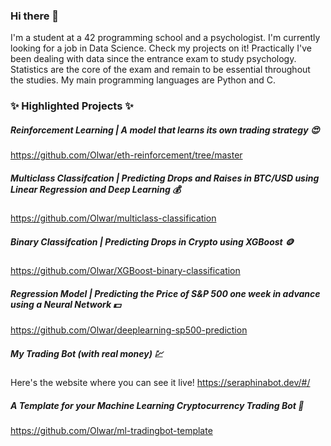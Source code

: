### Hi there 👋

I'm a student at a 42 programming school and a psychologist. I'm currently looking for a job in Data Science. Check my projects on it! Practically I've been dealing with data since the entrance exam to study psychology. Statistics are the core of the exam and remain to be essential throughout the studies. My main programming languages are Python and C.

### ✨ **Highlighted Projects** ✨

##### Reinforcement Learning | A model that learns its own trading strategy :heart_eyes:
https://github.com/Olwar/eth-reinforcement/tree/master

##### Multiclass Classifcation | Predicting Drops and Raises in BTC/USD using Linear Regression and Deep Learning :moneybag:
https://github.com/Olwar/multiclass-classification

##### Binary Classifcation | Predicting Drops in Crypto using XGBoost :coin:
https://github.com/Olwar/XGBoost-binary-classification

##### Regression Model | Predicting the Price of S&P 500 one week in advance using a Neural Network :dollar:
https://github.com/Olwar/deeplearning-sp500-prediction

##### My Trading Bot (with real money) :chart:
Here's the website where you can see it live!
https://seraphinabot.dev/#/

##### A Template for your Machine Learning Cryptocurrency Trading Bot :money_mouth_face:
https://github.com/Olwar/ml-tradingbot-template

<!--
**Olwar/Olwar** is a ✨ _special_ ✨ repository because its `README.md` (this file) appears on your GitHub profile.

Here are some ideas to get you started:

- 🔭 I’m currently working on ...
- 🌱 I’m currently learning ...
- 👯 I’m looking to collaborate on ...
- 🤔 I’m looking for help with ...
- 💬 Ask me about ...
- 📫 How to reach me: ...
- 😄 Pronouns: ...
- ⚡ Fun fact: ...
-->
